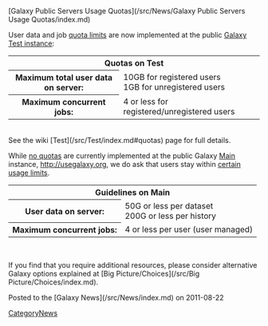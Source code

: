 <div class='newsItemHeader'>[Galaxy Public Servers Usage Quotas](/src/News/Galaxy Public Servers Usage Quotas/index.md)</div>

User data and job [quota limits](/src/Test/index.md#quotas) are now implemented at the public [Galaxy Test instance](http://test.g2.bx.psu.edu):

<table>
  <tr>
    <th colspan=2> Quotas on Test </th>
  </tr>
  <tr>
    <th> Maximum total user data on server: </th>
    <td> 10GB for registered users<br />1GB for unregistered users </td>
  </tr>
  <tr>
    <th> Maximum concurrent jobs: </th>
    <td> 4 or less for registered/unregistered users </td>
  </tr>
</table>

<br />
See the wiki [Test](/src/Test/index.md#quotas) page for full details.

While [no quotas](/src/Main/index.md#quotas) are currently implemented at the public Galaxy [Main](/src/Main/index.md) instance, http://usegalaxy.org, we do ask that users stay within [certain usage limits](/src/Main/index.md#quotas).

<table>
  <tr>
    <th colspan=2> Guidelines on Main </th>
  </tr>
  <tr>
    <th> User data on server: </th>
    <td> 50G or less per dataset<br />200G or less per history </td>
  </tr>
  <tr>
    <th> Maximum concurrent jobs: </th>
    <td> 4 or less per user (user managed) </td>
  </tr>
</table>

<br />

If you find that you require additional resources, please consider alternative Galaxy options explained at [Big Picture/Choices](/src/Big Picture/Choices/index.md).

<div class='newsItemFooter'>Posted to the [Galaxy News](/src/News/index.md) on 2011-08-22</div>

[CategoryNews](/src/CategoryNews/index.md)
